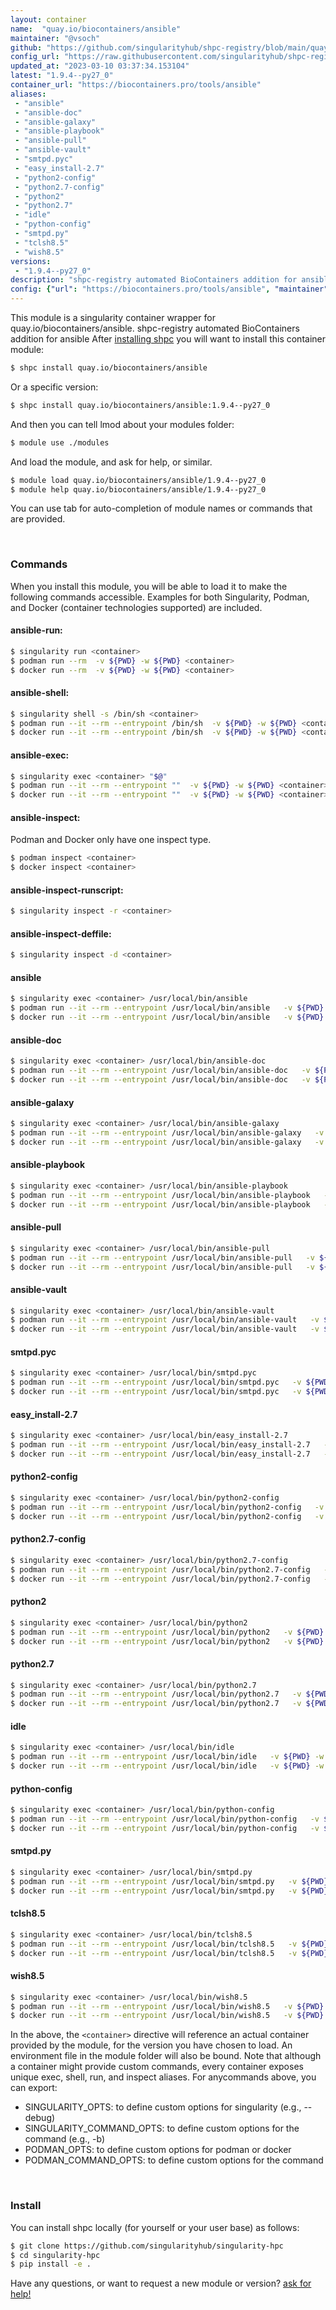 ```yaml
---
layout: container
name:  "quay.io/biocontainers/ansible"
maintainer: "@vsoch"
github: "https://github.com/singularityhub/shpc-registry/blob/main/quay.io/biocontainers/ansible/container.yaml"
config_url: "https://raw.githubusercontent.com/singularityhub/shpc-registry/main/quay.io/biocontainers/ansible/container.yaml"
updated_at: "2023-03-10 03:37:34.153104"
latest: "1.9.4--py27_0"
container_url: "https://biocontainers.pro/tools/ansible"
aliases:
 - "ansible"
 - "ansible-doc"
 - "ansible-galaxy"
 - "ansible-playbook"
 - "ansible-pull"
 - "ansible-vault"
 - "smtpd.pyc"
 - "easy_install-2.7"
 - "python2-config"
 - "python2.7-config"
 - "python2"
 - "python2.7"
 - "idle"
 - "python-config"
 - "smtpd.py"
 - "tclsh8.5"
 - "wish8.5"
versions:
 - "1.9.4--py27_0"
description: "shpc-registry automated BioContainers addition for ansible"
config: {"url": "https://biocontainers.pro/tools/ansible", "maintainer": "@vsoch", "description": "shpc-registry automated BioContainers addition for ansible", "latest": {"1.9.4--py27_0": "sha256:37a18bea8ceb6152bc16d08666146067ae8a6012214d5d45b3e4f6344df6ceef"}, "tags": {"1.9.4--py27_0": "sha256:37a18bea8ceb6152bc16d08666146067ae8a6012214d5d45b3e4f6344df6ceef"}, "docker": "quay.io/biocontainers/ansible", "aliases": {"ansible": "/usr/local/bin/ansible", "ansible-doc": "/usr/local/bin/ansible-doc", "ansible-galaxy": "/usr/local/bin/ansible-galaxy", "ansible-playbook": "/usr/local/bin/ansible-playbook", "ansible-pull": "/usr/local/bin/ansible-pull", "ansible-vault": "/usr/local/bin/ansible-vault", "smtpd.pyc": "/usr/local/bin/smtpd.pyc", "easy_install-2.7": "/usr/local/bin/easy_install-2.7", "python2-config": "/usr/local/bin/python2-config", "python2.7-config": "/usr/local/bin/python2.7-config", "python2": "/usr/local/bin/python2", "python2.7": "/usr/local/bin/python2.7", "idle": "/usr/local/bin/idle", "python-config": "/usr/local/bin/python-config", "smtpd.py": "/usr/local/bin/smtpd.py", "tclsh8.5": "/usr/local/bin/tclsh8.5", "wish8.5": "/usr/local/bin/wish8.5"}}
---
```


This module is a singularity container wrapper for quay.io/biocontainers/ansible.
shpc-registry automated BioContainers addition for ansible
After [installing shpc](#install) you will want to install this container module:


```bash
$ shpc install quay.io/biocontainers/ansible
```

Or a specific version:

```bash
$ shpc install quay.io/biocontainers/ansible:1.9.4--py27_0
```

And then you can tell lmod about your modules folder:

```bash
$ module use ./modules
```

And load the module, and ask for help, or similar.

```bash
$ module load quay.io/biocontainers/ansible/1.9.4--py27_0
$ module help quay.io/biocontainers/ansible/1.9.4--py27_0
```

You can use tab for auto-completion of module names or commands that are provided.

<br>

### Commands

When you install this module, you will be able to load it to make the following commands accessible.
Examples for both Singularity, Podman, and Docker (container technologies supported) are included.

#### ansible-run:

```bash
$ singularity run <container>
$ podman run --rm  -v ${PWD} -w ${PWD} <container>
$ docker run --rm  -v ${PWD} -w ${PWD} <container>
```

#### ansible-shell:

```bash
$ singularity shell -s /bin/sh <container>
$ podman run --it --rm --entrypoint /bin/sh  -v ${PWD} -w ${PWD} <container>
$ docker run --it --rm --entrypoint /bin/sh  -v ${PWD} -w ${PWD} <container>
```

#### ansible-exec:

```bash
$ singularity exec <container> "$@"
$ podman run --it --rm --entrypoint ""  -v ${PWD} -w ${PWD} <container> "$@"
$ docker run --it --rm --entrypoint ""  -v ${PWD} -w ${PWD} <container> "$@"
```

#### ansible-inspect:

Podman and Docker only have one inspect type.

```bash
$ podman inspect <container>
$ docker inspect <container>
```

#### ansible-inspect-runscript:

```bash
$ singularity inspect -r <container>
```

#### ansible-inspect-deffile:

```bash
$ singularity inspect -d <container>
```


#### ansible

```bash
$ singularity exec <container> /usr/local/bin/ansible
$ podman run --it --rm --entrypoint /usr/local/bin/ansible   -v ${PWD} -w ${PWD} <container> -c " $@"
$ docker run --it --rm --entrypoint /usr/local/bin/ansible   -v ${PWD} -w ${PWD} <container> -c " $@"
```


#### ansible-doc

```bash
$ singularity exec <container> /usr/local/bin/ansible-doc
$ podman run --it --rm --entrypoint /usr/local/bin/ansible-doc   -v ${PWD} -w ${PWD} <container> -c " $@"
$ docker run --it --rm --entrypoint /usr/local/bin/ansible-doc   -v ${PWD} -w ${PWD} <container> -c " $@"
```


#### ansible-galaxy

```bash
$ singularity exec <container> /usr/local/bin/ansible-galaxy
$ podman run --it --rm --entrypoint /usr/local/bin/ansible-galaxy   -v ${PWD} -w ${PWD} <container> -c " $@"
$ docker run --it --rm --entrypoint /usr/local/bin/ansible-galaxy   -v ${PWD} -w ${PWD} <container> -c " $@"
```


#### ansible-playbook

```bash
$ singularity exec <container> /usr/local/bin/ansible-playbook
$ podman run --it --rm --entrypoint /usr/local/bin/ansible-playbook   -v ${PWD} -w ${PWD} <container> -c " $@"
$ docker run --it --rm --entrypoint /usr/local/bin/ansible-playbook   -v ${PWD} -w ${PWD} <container> -c " $@"
```


#### ansible-pull

```bash
$ singularity exec <container> /usr/local/bin/ansible-pull
$ podman run --it --rm --entrypoint /usr/local/bin/ansible-pull   -v ${PWD} -w ${PWD} <container> -c " $@"
$ docker run --it --rm --entrypoint /usr/local/bin/ansible-pull   -v ${PWD} -w ${PWD} <container> -c " $@"
```


#### ansible-vault

```bash
$ singularity exec <container> /usr/local/bin/ansible-vault
$ podman run --it --rm --entrypoint /usr/local/bin/ansible-vault   -v ${PWD} -w ${PWD} <container> -c " $@"
$ docker run --it --rm --entrypoint /usr/local/bin/ansible-vault   -v ${PWD} -w ${PWD} <container> -c " $@"
```


#### smtpd.pyc

```bash
$ singularity exec <container> /usr/local/bin/smtpd.pyc
$ podman run --it --rm --entrypoint /usr/local/bin/smtpd.pyc   -v ${PWD} -w ${PWD} <container> -c " $@"
$ docker run --it --rm --entrypoint /usr/local/bin/smtpd.pyc   -v ${PWD} -w ${PWD} <container> -c " $@"
```


#### easy_install-2.7

```bash
$ singularity exec <container> /usr/local/bin/easy_install-2.7
$ podman run --it --rm --entrypoint /usr/local/bin/easy_install-2.7   -v ${PWD} -w ${PWD} <container> -c " $@"
$ docker run --it --rm --entrypoint /usr/local/bin/easy_install-2.7   -v ${PWD} -w ${PWD} <container> -c " $@"
```


#### python2-config

```bash
$ singularity exec <container> /usr/local/bin/python2-config
$ podman run --it --rm --entrypoint /usr/local/bin/python2-config   -v ${PWD} -w ${PWD} <container> -c " $@"
$ docker run --it --rm --entrypoint /usr/local/bin/python2-config   -v ${PWD} -w ${PWD} <container> -c " $@"
```


#### python2.7-config

```bash
$ singularity exec <container> /usr/local/bin/python2.7-config
$ podman run --it --rm --entrypoint /usr/local/bin/python2.7-config   -v ${PWD} -w ${PWD} <container> -c " $@"
$ docker run --it --rm --entrypoint /usr/local/bin/python2.7-config   -v ${PWD} -w ${PWD} <container> -c " $@"
```


#### python2

```bash
$ singularity exec <container> /usr/local/bin/python2
$ podman run --it --rm --entrypoint /usr/local/bin/python2   -v ${PWD} -w ${PWD} <container> -c " $@"
$ docker run --it --rm --entrypoint /usr/local/bin/python2   -v ${PWD} -w ${PWD} <container> -c " $@"
```


#### python2.7

```bash
$ singularity exec <container> /usr/local/bin/python2.7
$ podman run --it --rm --entrypoint /usr/local/bin/python2.7   -v ${PWD} -w ${PWD} <container> -c " $@"
$ docker run --it --rm --entrypoint /usr/local/bin/python2.7   -v ${PWD} -w ${PWD} <container> -c " $@"
```


#### idle

```bash
$ singularity exec <container> /usr/local/bin/idle
$ podman run --it --rm --entrypoint /usr/local/bin/idle   -v ${PWD} -w ${PWD} <container> -c " $@"
$ docker run --it --rm --entrypoint /usr/local/bin/idle   -v ${PWD} -w ${PWD} <container> -c " $@"
```


#### python-config

```bash
$ singularity exec <container> /usr/local/bin/python-config
$ podman run --it --rm --entrypoint /usr/local/bin/python-config   -v ${PWD} -w ${PWD} <container> -c " $@"
$ docker run --it --rm --entrypoint /usr/local/bin/python-config   -v ${PWD} -w ${PWD} <container> -c " $@"
```


#### smtpd.py

```bash
$ singularity exec <container> /usr/local/bin/smtpd.py
$ podman run --it --rm --entrypoint /usr/local/bin/smtpd.py   -v ${PWD} -w ${PWD} <container> -c " $@"
$ docker run --it --rm --entrypoint /usr/local/bin/smtpd.py   -v ${PWD} -w ${PWD} <container> -c " $@"
```


#### tclsh8.5

```bash
$ singularity exec <container> /usr/local/bin/tclsh8.5
$ podman run --it --rm --entrypoint /usr/local/bin/tclsh8.5   -v ${PWD} -w ${PWD} <container> -c " $@"
$ docker run --it --rm --entrypoint /usr/local/bin/tclsh8.5   -v ${PWD} -w ${PWD} <container> -c " $@"
```


#### wish8.5

```bash
$ singularity exec <container> /usr/local/bin/wish8.5
$ podman run --it --rm --entrypoint /usr/local/bin/wish8.5   -v ${PWD} -w ${PWD} <container> -c " $@"
$ docker run --it --rm --entrypoint /usr/local/bin/wish8.5   -v ${PWD} -w ${PWD} <container> -c " $@"
```



In the above, the `<container>` directive will reference an actual container provided
by the module, for the version you have chosen to load. An environment file in the
module folder will also be bound. Note that although a container
might provide custom commands, every container exposes unique exec, shell, run, and
inspect aliases. For anycommands above, you can export:

 - SINGULARITY_OPTS: to define custom options for singularity (e.g., --debug)
 - SINGULARITY_COMMAND_OPTS: to define custom options for the command (e.g., -b)
 - PODMAN_OPTS: to define custom options for podman or docker
 - PODMAN_COMMAND_OPTS: to define custom options for the command

<br>

### Install

You can install shpc locally (for yourself or your user base) as follows:

```bash
$ git clone https://github.com/singularityhub/singularity-hpc
$ cd singularity-hpc
$ pip install -e .
```

Have any questions, or want to request a new module or version? [ask for help!](https://github.com/singularityhub/singularity-hpc/issues)